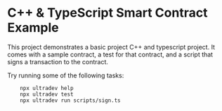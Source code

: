 # C++ & TypeScript Smart Contract Example

This project demonstrates a basic project  C++ and typescript project. It comes with a sample contract, a test for that contract, and a script that signs a transaction to the contract.

Try running some of the following tasks:

```shell
    npx ultradev help
    npx ultradev test
    npx ultradev run scripts/sign.ts
```
